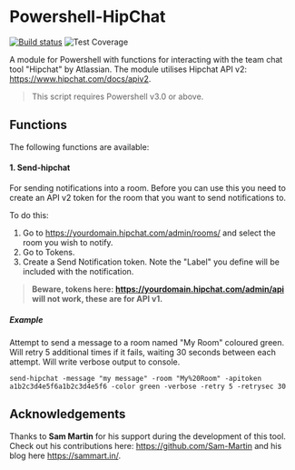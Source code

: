 # Powershell-HipChat

[![Build status](https://ci.appveyor.com/api/projects/status/rxkq4eo889syrm0d?svg=true)](https://ci.appveyor.com/project/markwragg/powershell-hipchat) ![Test Coverage](https://img.shields.io/badge/coverage-63%25-orange.svg?maxAge=60)

A module for Powershell with functions for interacting with the team chat tool "Hipchat" by Atlassian. The module utilises Hipchat API v2: https://www.hipchat.com/docs/apiv2.

> This script requires Powershell v3.0 or above.

## Functions
The following functions are available:

#### 1. Send-hipchat
For sending notifications into a room. Before you can use this you need to create an API v2 token for the room that you want to send notifications to. 

To do this:

1. Go to https://yourdomain.hipchat.com/admin/rooms/ and select the room you wish to notify.
2. Go to Tokens.
3. Create a Send Notification token. Note the "Label" you define will be included with the notification.

> **Beware, tokens here: https://yourdomain.hipchat.com/admin/api will not work, these are for API v1.**

##### Example
Attempt to send a message to a room named "My Room" coloured green. Will retry 5 additional times if it fails, waiting 30 seconds between each attempt. Will write verbose output to console.
```
send-hipchat -message "my message" -room "My%20Room" -apitoken a1b2c3d4e5f6a1b2c3d4e5f6 -color green -verbose -retry 5 -retrysec 30
```
## Acknowledgements
Thanks to **Sam Martin** for his support during the development of this tool. Check out his contributions here: https://github.com/Sam-Martin and his blog here https://sammart.in/.
